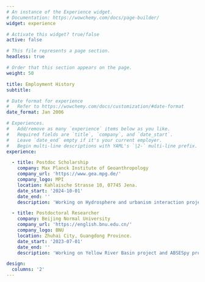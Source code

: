 ```yaml
---
# An instance of the Experience widget.
# Documentation: https://wowchemy.com/docs/page-builder/
widget: experience

# Activate this widget? true/false
active: false

# This file represents a page section.
headless: true

# Order that this section appears on the page.
weight: 50

title: Employment History
subtitle:

# Date format for experience
#   Refer to https://wowchemy.com/docs/customization/#date-format
date_format: Jan 2006

# Experiences.
#   Add/remove as many `experience` items below as you like.
#   Required fields are `title`, `company`, and `date_start`.
#   Leave `date_end` empty if it's your current employer.
#   Begin multi-line descriptions with YAML's `|2-` multi-line prefix.
experience:

  - title: Postdoc Scholarship
    company: Max Planck Institute of Geoanthropology
    company_url: 'https://www.gea.mpg.de/'
    company_logo: MPI
    location: Kahlaische Strasse 10, 07745 Jena.
    date_start: '2024-10-01'
    date_end: ''
    description: 'Working on Hydrosphere and urbanism interaction project'

  - title: Postdoctoral Researcher
    company: Beijing Normal University
    company_url: 'https://english.bnu.edu.cn/'
    company_logo: BNU
    location: Zhuhai City, Guangdong Province.
    date_start: '2023-07-01'
    date_end: ''
    description: 'Working on Yellow River Basin project and ABSESpy project'

design:
  columns: '2'
---
```

